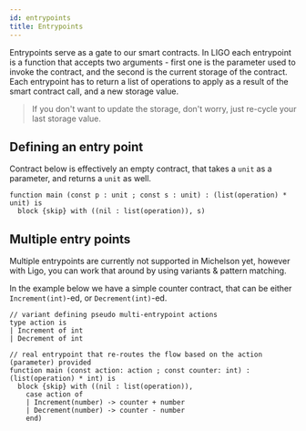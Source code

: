 ```yaml
---
id: entrypoints
title: Entrypoints
---
```


Entrypoints serve as a gate to our smart contracts. In LIGO each entrypoint is a function that accepts two arguments - first one is the parameter used to invoke the contract, and the second is the current storage of the contract. Each entrypoint has to return a list of operations to apply as a result of the smart contract call, and a new storage value.

> If you don't want to update the storage, don't worry, just re-cycle your last storage value.

## Defining an entry point

Contract below is effectively an empty contract, that takes a `unit` as a parameter, and returns a `unit` as well.

<!--DOCUSAURUS_CODE_TABS-->
<!--Pascaligo-->
```pascaligo
function main (const p : unit ; const s : unit) : (list(operation) * unit) is
  block {skip} with ((nil : list(operation)), s)
```
<!--END_DOCUSAURUS_CODE_TABS-->

## Multiple entry points

Multiple entrypoints are currently not supported in Michelson yet, however with Ligo, you can work that around by using variants & pattern matching.

In the example below we have a simple counter contract, that can be either `Increment(int)`-ed, or `Decrement(int)`-ed.

<!--DOCUSAURUS_CODE_TABS-->
<!--Pascaligo-->
```pascaligo
// variant defining pseudo multi-entrypoint actions
type action is
| Increment of int
| Decrement of int

// real entrypoint that re-routes the flow based on the action (parameter) provided
function main (const action: action ; const counter: int) : (list(operation) * int) is
  block {skip} with ((nil : list(operation)),
    case action of
    | Increment(number) -> counter + number
    | Decrement(number) -> counter - number
    end)
```


<!--END_DOCUSAURUS_CODE_TABS-->

